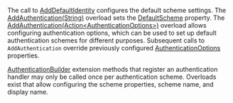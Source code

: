 <!--Don't update this for 2.2, use the 2.2 version -->
The call to [AddDefaultIdentity](/dotnet/api/microsoft.extensions.dependencyinjection.identityservicecollectionuiextensions.adddefaultidentity) configures the default scheme settings. The [AddAuthentication(String)](/dotnet/api/microsoft.extensions.dependencyinjection.authenticationservicecollectionextensions.addauthentication#Microsoft_Extensions_DependencyInjection_AuthenticationServiceCollectionExtensions_AddAuthentication_Microsoft_Extensions_DependencyInjection_IServiceCollection_System_String_) overload sets the [DefaultScheme](/dotnet/api/microsoft.aspnetcore.authentication.authenticationoptions.defaultscheme) property. The [AddAuthentication(Action&lt;AuthenticationOptions&gt;)](/dotnet/api/microsoft.extensions.dependencyinjection.authenticationservicecollectionextensions.addauthentication#Microsoft_Extensions_DependencyInjection_AuthenticationServiceCollectionExtensions_AddAuthentication_Microsoft_Extensions_DependencyInjection_IServiceCollection_System_Action_Microsoft_AspNetCore_Authentication_AuthenticationOptions__) overload allows configuring authentication options, which can be used to set up default authentication schemes for different purposes. Subsequent calls to `AddAuthentication` override previously configured [AuthenticationOptions](/dotnet/api/microsoft.aspnetcore.builder.authenticationoptions) properties.

[AuthenticationBuilder](/dotnet/api/microsoft.aspnetcore.authentication.authenticationbuilder) extension methods that register an authentication handler may only be called once per authentication scheme. Overloads exist that allow configuring the scheme properties, scheme name, and display name.
